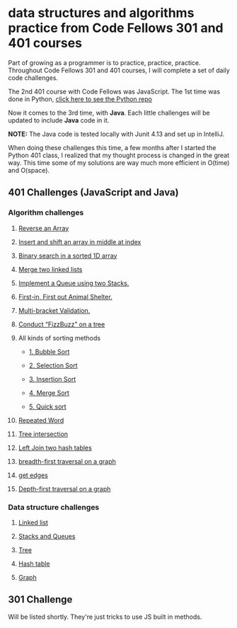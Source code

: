 # data structures and algorithms practice from Code Fellows 301 and 401 courses

Part of growing as a programmer is to practice, practice, practice. Throughout Code Fellows 301 and 401 courses, I will complete a set of daily code challenges.

The 2nd 401 course with Code Fellows was JavaScript. The 1st time was done in Python, [click here to see the Python repo](https://github.com/PengChen11/python-data-structures-and-algorithms)

Now it comes to the 3rd time, with **Java**. Each little challenges will be updated to include **Java** code in it. 

**NOTE:** The Java code is tested locally with Junit 4.13 and set up in IntelliJ.

When doing these challenges this time, a few months after I started the Python 401 class,  I realized that my thought process is changed in the great way. This time some of my solutions are way much more efficient in O(time) and O(space).

## 401 Challenges (JavaScript and Java)

### Algorithm challenges

1. [Reverse an Array](./401-challenge-docs/1-array-reverse.md)

2. [Insert and shift an array in middle at index](./401-challenge-docs/2-array-shift.md)

3. [Binary search in a sorted 1D array](./401-challenge-docs/3-binary-search.md)

4. [Merge two linked lists](401-challenges/algroithms/../algorithms/llZip/readme.md)

5. [Implement a Queue using two Stacks.](401-challenges/algorithms/queueWithStacks/readme.md)

6. [First-in, First out Animal Shelter.](401-challenges/algorithms/fifoAnimalShelter/readme.md)

7. [Multi-bracket Validation.](401-challenges/algorithms/multiBracketValidation/README.md)

8. [Conduct “FizzBuzz” on a tree](401-challenges/algrothms/../algorithms/fizzBuzzTree/readme.md)

9. All kinds of sorting methods

    - [1. Bubble Sort](401-challenges/algorithms/sort/1_bubble_sort/bubble_sort.md)

    - [2. Selection Sort](401-challenges/algorithms/sort/2_selection_sort/selection_sort.md)

    - [3. Insertion Sort](401-challenges/algorithms/sort/3_insertion_sort/insertion_sort.md)

    - [4. Merge Sort](401-challenges/algorithms/sort/4_merge_sort/merge_sort.md)

    - [5. Quick sort](401-challenges/algorithms/sort/5_quick_sort/quick_sort.md)

10. [Repeated Word](401-challenges/algorithms/repeatedWord/repeatedWord.md)

11. [Tree intersection](401-challenges/algorithms/treeIntersection/treeIntersection.md)

12. [Left Join two hash tables](401-challenges/algorithms/leftJoin/leftJoin.md)

13. [breadth-first traversal on a graph](401-challenges/algorithms/breadth-first-graph/bft.md)

14. [get edges](401-challenges/algorithms/graph-get-edges/get-edges.md)

15. [Depth-first traversal on a graph](401-challenges/algorithms/depth-first-graph/depth-first.md)

### Data structure challenges

1. [Linked list](./401-challenge-docs/1-linked-list.md)

2. [Stacks and Queues](401-challenges/data_structures/stacksAndQueues/readme.md)

3. [Tree](401-challenges/data_structures/tree/readme.md)

4. [Hash table](401-challenges/data_structures/hashTable/hashTable.md)

5. [Graph](401-challenges/data_structures/graph/graph.md)

## 301 Challenge
<!-- Description of the challenge -->
Will be listed shortly. They're just tricks to use JS built in methods.
